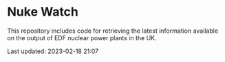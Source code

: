 # Nuke Watch

This repository includes code for retrieving the latest information available on the output of EDF nuclear power plants in the UK.

Last updated: 2023-02-18 21:07